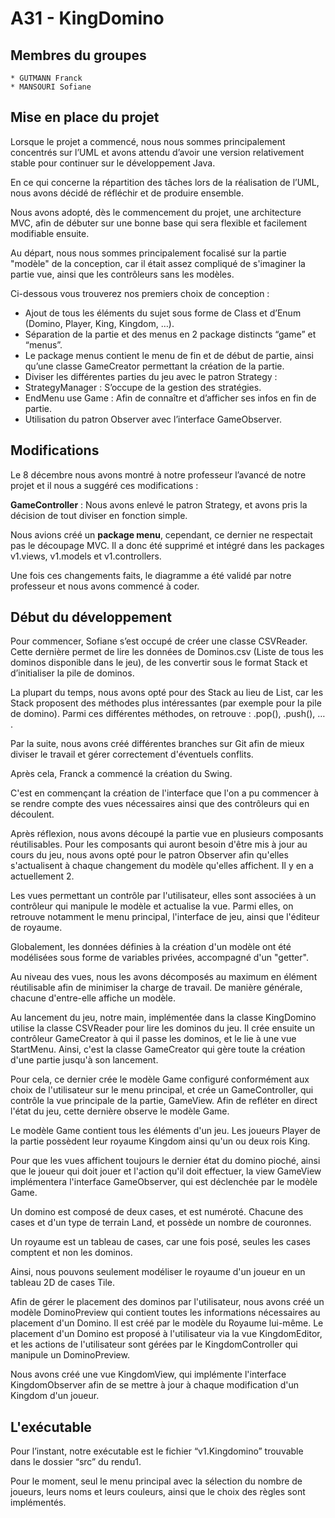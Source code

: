 # A31 - KingDomino

## **Membres du groupes**

    * GUTMANN Franck
    * MANSOURI Sofiane
    

## **Mise en place du projet**

Lorsque le projet a commencé, nous nous sommes principalement concentrés sur l’UML et avons attendu d’avoir une version relativement stable pour continuer sur le développement Java.

En ce qui concerne la répartition des tâches lors de la réalisation de l’UML, nous avons décidé de réfléchir et de produire ensemble.

Nous avons adopté, dès le commencement du projet, une architecture MVC, afin de débuter sur une bonne base qui sera flexible et facilement modifiable ensuite.

Au départ, nous nous sommes principalement focalisé sur la partie "modèle" de la conception, car il était assez compliqué de s'imaginer la partie vue, ainsi que les contrôleurs sans les modèles.

Ci-dessous vous trouverez nos premiers choix de conception :

- Ajout de tous les éléments du sujet sous forme de Class et d’Enum (Domino, Player, King, Kingdom, …).
- Séparation de la partie et des menus en 2 package distincts “game” et “menus”.
- Le package menus contient le menu de fin et de début de partie, ainsi qu’une classe GameCreator permettant la création de la partie.
- Diviser les différentes parties du jeu avec le patron Strategy :
- StrategyManager : S’occupe de la gestion des stratégies.
- EndMenu use Game : Afin de connaître et d’afficher ses infos en fin de partie.
- Utilisation du patron Observer avec l’interface GameObserver.

## **Modifications**

Le 8 décembre nous avons montré à notre professeur l’avancé de notre projet et il nous a suggéré ces modifications : 

**GameController** : Nous avons enlevé le patron Strategy, et avons pris la décision de tout diviser en fonction simple.

Nous avions créé un **package menu**, cependant, ce dernier ne respectait pas le découpage MVC. Il a donc été supprimé et intégré dans les packages v1.views, v1.models et v1.controllers.

Une fois ces changements faits, le diagramme a été validé par notre professeur et nous avons commencé à coder.

## **Début du développement**

Pour commencer, Sofiane s’est occupé de créer une classe CSVReader. Cette dernière permet de lire les données de Dominos.csv (Liste de tous les dominos disponible dans le jeu), de les convertir sous le format Stack et d’initialiser la pile de dominos.

La plupart du temps, nous avons opté pour des Stack au lieu de List, car les Stack proposent des méthodes plus intéressantes (par exemple pour la pile de domino). Parmi ces différentes méthodes, on retrouve : .pop(), .push(), … . 

Par la suite, nous avons créé différentes branches sur Git afin de mieux diviser le travail et gérer correctement d'éventuels conflits.

Après cela, Franck a commencé la création du Swing.

C'est en commençant la création de l'interface que l'on a pu commencer à se rendre compte des vues nécessaires ainsi que des contrôleurs qui en découlent. 

Après réflexion, nous avons découpé la partie vue en plusieurs composants réutilisables. Pour les composants qui auront besoin d'être mis à jour au cours du jeu, nous avons opté pour le patron Observer afin qu'elles s'actualisent à chaque changement du modèle qu'elles affichent. Il y en a actuellement 2.

Les vues permettant un contrôle par l'utilisateur, elles sont associées à un contrôleur qui manipule le modèle et actualise la vue.
Parmi elles, on retrouve notamment le menu principal, l'interface de jeu, ainsi que l'éditeur de royaume.

Globalement, les données définies à la création d'un modèle ont été modélisées sous forme de variables privées, accompagné d'un "getter".

Au niveau des vues, nous les avons décomposés au maximum en élément réutilisable afin de minimiser la charge de travail. De manière générale, chacune d'entre-elle affiche un modèle.

Au lancement du jeu, notre main, implémentée dans la classe KingDomino utilise la classe CSVReader pour lire les dominos du jeu. Il crée ensuite un contrôleur GameCreator à qui il passe les dominos, et le lie à une vue StartMenu. Ainsi, c'est la classe GameCreator qui gère toute la création d'une partie jusqu'à son lancement. 

Pour cela, ce dernier crée le modèle Game configuré conformément aux choix de l'utilisateur sur le menu principal, et crée un GameController, qui contrôle la vue principale de la partie, GameView. Afin de refléter en direct l'état du jeu, cette dernière observe le modèle Game.

Le modèle Game contient tous les éléments d'un jeu. Les joueurs Player de la partie possèdent leur royaume Kingdom ainsi qu'un ou deux rois King. 

Pour que les vues affichent toujours le dernier état du domino pioché, ainsi que le joueur qui doit jouer et l'action qu'il doit effectuer, la view GameView implémentera l'interface GameObserver, qui est déclenchée par le modèle Game.

Un domino est composé de deux cases, et est numéroté. Chacune des cases et d'un type de terrain Land, et possède un nombre de couronnes. 

Un royaume est un tableau de cases, car une fois posé, seules les cases comptent et non les dominos. 

Ainsi, nous pouvons seulement modéliser le royaume d'un joueur en un tableau 2D de cases Tile.

Afin de gérer le placement des dominos par l'utilisateur, nous avons créé un modèle DominoPreview qui contient toutes les informations nécessaires au placement d'un Domino. Il est créé par le modèle du Royaume lui-même. Le placement d'un Domino est proposé à l'utilisateur via la vue KingdomEditor, et les actions de l'utilisateur sont gérées par le KingdomController qui manipule un DominoPreview.

Nous avons créé une vue KingdomView, qui implémente l'interface KingdomObserver afin de se mettre à jour à chaque modification d'un Kingdom d'un joueur. 


## **L'exécutable**

Pour l’instant, notre exécutable est le fichier “v1.Kingdomino” trouvable dans le dossier “src” du rendu1. 

Pour le moment, seul le menu principal avec la sélection du nombre de joueurs, leurs noms et leurs couleurs, ainsi que le choix des règles sont implémentés.

